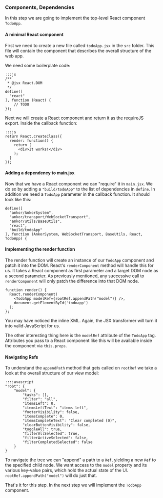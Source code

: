 ### Components, Dependencies

In this step we are going to implement the top-level React component `TodoApp`.
 
#### A minimal React component

First we need to create a new file called `todoApp.jsx` in the `src` folder.
This file will contain the component that describes the overall structure of the web app.

We need some boilerplate code:

    :::js
    /**
     * @jsx React.DOM
     */
    define([
      "react"
    ], function (React) {
        // TODO
    });
    
Next we will create a React component and return it as the requireJS export.
Inside the callback function:

    :::js
    return React.createClass({
      render: function() {
        return (
          <div>It works!</div>
        );
      }
    });
    
#### Adding a dependency to main.jsx
    
Now that we have a React component we can "require" it in `main.jsx`.
We do so by adding a `"build/todoApp"` to the list of dependencies in `define`. 
In addition we need a `TodoApp` parameter in the callback function.
It should look like this:

    define([
      "ankor/AnkorSystem",
      "ankor/transport/WebSocketTransport",
      "ankor/utils/BaseUtils",
      "react",
      "build/todoApp"
    ], function (AnkorSystem, WebSocketTransport, BaseUtils, React, TodoApp) {
        
#### Implementing the render function

The render function will create an instance of our `TodoApp` component and patch it into the DOM.
React's `renderComponent` method will handle this for us.
It takes a React component as first parameter and a target DOM node as a second parameter.
As previously mentioned, any successive call to `renderComponent` will only patch the difference into that DOM node.

    function render() {
      React.renderComponent(
        <TodoApp modelRef={rootRef.appendPath("model")} />,
        document.getElementById('todoapp')
      );
    };

You may have noticed the inline XML. Again, the JSX transformer will turn it into valid JavaScript for us.

The other interesting thing here is the `modelRef` attribute of the `TodoApp` tag. 
Attributes you pass to a React component like this will be available inside the component via `this.props`.

#### Navigating Refs

To understand the `appendPath` method that gets called on `rootRef` we take a look at the overall structure of our view model:

    :::javascript
    "root": {
        "model": {
            "tasks": [],
            "filter": "all",
            "itemsLeft": 0,
            "itemsLeftText": "items left",
            "footerVisibility": false,
            "itemsComplete": 0,
            "itemsCompleteText": "Clear completed (0)",
            "clearButtonVisibility": false,
            "toggleAll": true,
            "filterAllSelected": true,
            "filterActiveSelected": false,
            "filterCompletedSelected": false
        }
    }

To navigate the tree we can "append" a path to a `Ref`, yielding a new `Ref` to the specified child node.
We want access to the `model` property and its various key-value pairs, which hold the actual state of the UI.
`rootRef.appendPath("model")` will do just that.

That's it for this step. In the next step we will implement the `TodoApp` component.